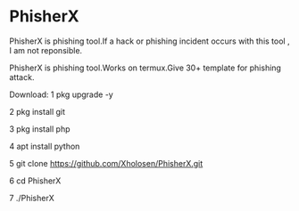 # PhisherX
PhisherX is phishing tool.If a hack or phishing incident occurs with this tool , I am not reponsible.



PhisherX is phishing tool.Works on termux.Give 30+ template for phishing attack.

Download:
1 pkg upgrade -y

2 pkg install git 

3 pkg install php

4 apt install python

5 git clone https://github.com/Xholosen/PhisherX.git

6 cd PhisherX

7 ./PhisherX

